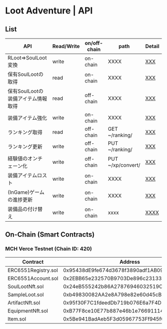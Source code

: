 # Loot Adventure | API

## List
API|Read/Write|on/off-chain|path|Detail
----|-----|-----|-----|-----
RLoot=>SoulLoot変換|write|on-chain|XXXX|[XXX]()
保有SoulLootの取得|read|on-chain|XXXX|[XXX]()
保有SoulLootの装備アイテム情報取得|read|off-chain|XXXX|[XXX]()
装備アイテム強化|write|on-chain|XXXX|[XXX]()
ランキング取得|read|off-chain|GET ~/ranking/|[XXX]()
ランキング更新|write|off-chain|PUT ~/ranking/|[XXX]()
経験値のオンチェーン化|write|off-chain|PUT ~/xp/convert/|[XXX]()
装備アイテムロスト|write|on-chain|XXXX|[XXX]()
(InGame)ゲームの進捗更新|write|on-chain|XXXX|[XXX]()
装備品の付け替え|write|on-chain|xxxx|[XXXX]()

## On-Chain (Smart Contracts)
### MCH Verce Testnet (Chain ID: 420)
Contract | Address | Abstarct 
----|-----|-----
ERC6551Registry.sol|0x95438dE9fe674d3678f3890adf1AB09b8c21cC82|XXX
ERC6551Account.sol |0x2EBB65e232570B9703De896c231337D375af675c|XXX
SoulLootNft.sol    |0x24eB555242b86A27876946032519C2d6fc729c43|XXX
SampleLoot.sol     |0xb49830082AA2e8A798e82e60d45cB4EBDc708F77|XXX
ArtifactNft.sol    |0x95f30F7C1fdeedDb719b076E6a7F4D35796e203F|xx
EquipmentNft.sol   |0xB77F8ce10E77b887e46b1e76691114E7D95894E3|xxx
Item.sol           |0x5Be941BadAeb5F3d05967753Ff945f0a9E993602|xx
